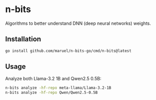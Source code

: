 # n-bits

Algorithms to better understand DNN (deep neural networks) weights.


## Installation

```bash
go install github.com/maruel/n-bits-go/cmd/n-bits@latest
```


## Usage

Analyze both Llama-3.2 1B and Qwen2.5 0.5B:

```bash
n-bits analyze -hf-repo meta-llama/Llama-3.2-1B
n-bits analyze -hf-repo Qwen/Qwen2.5-0.5B
```
